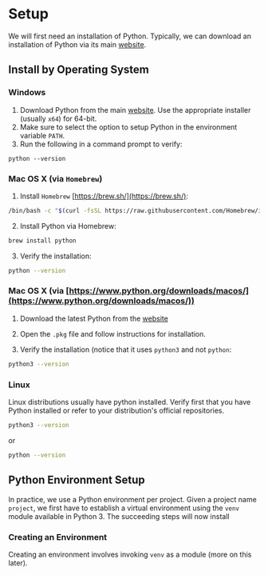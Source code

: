 # Setup

We will first need an installation of Python. Typically, we can download an installation of Python via its main [website](https://www.python.org/).

## Install by Operating System

### Windows

1. Download Python from the main [website](https://www.python.org/). Use the appropriate installer (usually `x64`) for 64-bit.
2. Make sure to select the option to setup Python in the environment variable `PATH`.
3. Run the following in a command prompt to verify:

```
python --version
```

### Mac OS X (via `Homebrew`)

1. Install `Homebrew` [https://brew.sh/](https://brew.sh/):

```bash
/bin/bash -c "$(curl -fsSL https://raw.githubusercontent.com/Homebrew/install/HEAD/install.sh)"
```

2. Install Python via Homebrew:

```bash
brew install python
```

3. Verify the installation:

```bash
python --version
```

### Mac OS X (via [https://www.python.org/downloads/macos/](https://www.python.org/downloads/macos/))

1. Download the latest Python from the [website](https://www.python.org/downloads/macos/)

2. Open the `.pkg` file and follow instructions for installation.

3. Verify the installation (notice that it uses `python3` and not `python`:

```bash
python3 --version
```

### Linux

Linux distributions usually have python installed. Verify first that you have Python installed or refer to your distribution's official repositories.

```bash
python3 --version
```

or

```bash
python --version
```

## Python Environment Setup

In practice, we use a Python environment per project. Given a project name `project`, we first have to establish a virtual environment using the `venv` module available in Python 3. The succeeding steps will now install

### Creating an Environment

Creating an environment involves invoking `venv` as a module (more on this later).
